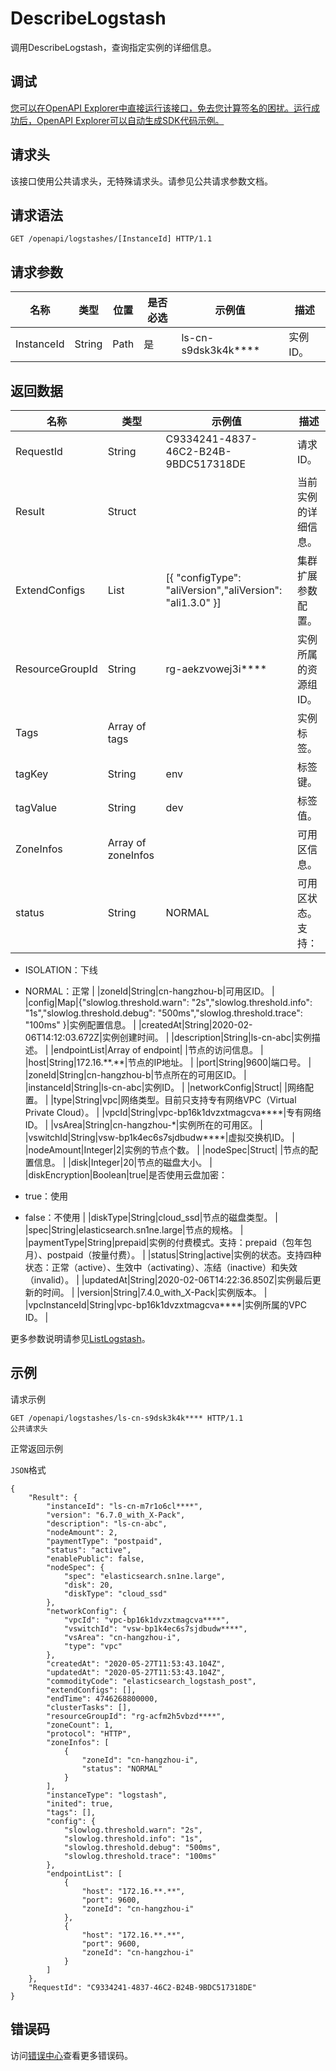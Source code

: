 # DescribeLogstash

调用DescribeLogstash，查询指定实例的详细信息。

## 调试

[您可以在OpenAPI Explorer中直接运行该接口，免去您计算签名的困扰。运行成功后，OpenAPI Explorer可以自动生成SDK代码示例。](https://api.aliyun.com/#product=elasticsearch&api=DescribeLogstash&type=ROA&version=2017-06-13)

## 请求头

该接口使用公共请求头，无特殊请求头。请参见公共请求参数文档。

## 请求语法

```
GET /openapi/logstashes/[InstanceId] HTTP/1.1
```

## 请求参数

|名称|类型|位置|是否必选|示例值|描述|
|--|--|--|----|---|--|
|InstanceId|String|Path|是|ls-cn-s9dsk3k4k\*\*\*\*|实例ID。 |

## 返回数据

|名称|类型|示例值|描述|
|--|--|---|--|
|RequestId|String|C9334241-4837-46C2-B24B-9BDC517318DE|请求ID。 |
|Result|Struct| |当前实例的详细信息。 |
|ExtendConfigs|List|\[\{ "configType": "aliVersion","aliVersion": "ali1.3.0" \}\]|集群扩展参数配置。 |
|ResourceGroupId|String|rg-aekzvowej3i\*\*\*\*|实例所属的资源组ID。 |
|Tags|Array of tags| |实例标签。 |
|tagKey|String|env|标签键。 |
|tagValue|String|dev|标签值。 |
|ZoneInfos|Array of zoneInfos| |可用区信息。 |
|status|String|NORMAL|可用区状态。支持：

 -   ISOLATION：下线
-   NORMAL：正常 |
|zoneId|String|cn-hangzhou-b|可用区ID。 |
|config|Map|\{"slowlog.threshold.warn": "2s","slowlog.threshold.info": "1s","slowlog.threshold.debug": "500ms","slowlog.threshold.trace": "100ms" \}|实例配置信息。 |
|createdAt|String|2020-02-06T14:12:03.672Z|实例创建时间。 |
|description|String|ls-cn-abc|实例描述。 |
|endpointList|Array of endpoint| |节点的访问信息。 |
|host|String|172.16.\*\*.\*\*|节点的IP地址。 |
|port|String|9600|端口号。 |
|zoneId|String|cn-hangzhou-b|节点所在的可用区ID。 |
|instanceId|String|ls-cn-abc|实例ID。 |
|networkConfig|Struct| |网络配置。 |
|type|String|vpc|网络类型。目前只支持专有网络VPC（Virtual Private Cloud）。 |
|vpcId|String|vpc-bp16k1dvzxtmagcva\*\*\*\*|专有网络ID。 |
|vsArea|String|cn-hangzhou-\*|实例所在的可用区。 |
|vswitchId|String|vsw-bp1k4ec6s7sjdbudw\*\*\*\*|虚拟交换机ID。 |
|nodeAmount|Integer|2|实例的节点个数。 |
|nodeSpec|Struct| |节点的配置信息。 |
|disk|Integer|20|节点的磁盘大小。 |
|diskEncryption|Boolean|true|是否使用云盘加密：

 -   true：使用
-   false：不使用 |
|diskType|String|cloud\_ssd|节点的磁盘类型。 |
|spec|String|elasticsearch.sn1ne.large|节点的规格。 |
|paymentType|String|prepaid|实例的付费模式。支持：prepaid（包年包月）、postpaid（按量付费）。 |
|status|String|active|实例的状态。支持四种状态：正常（active）、生效中（activating）、冻结（inactive）和失效（invalid）。 |
|updatedAt|String|2020-02-06T14:22:36.850Z|实例最后更新的时间。 |
|version|String|7.4.0\_with\_X-Pack|实例版本。 |
|vpcInstanceId|String|vpc-bp16k1dvzxtmagcva\*\*\*\*|实例所属的VPC ID。 |

更多参数说明请参见[ListLogstash](~~160534~~)。

## 示例

请求示例

```
GET /openapi/logstashes/ls-cn-s9dsk3k4k**** HTTP/1.1
公共请求头
```

正常返回示例

`JSON`格式

```
{
	"Result": {
		"instanceId": "ls-cn-m7r1o6cl****",
		"version": "6.7.0_with_X-Pack",
		"description": "ls-cn-abc",
		"nodeAmount": 2,
		"paymentType": "postpaid",
		"status": "active",
		"enablePublic": false,
		"nodeSpec": {
			"spec": "elasticsearch.sn1ne.large",
			"disk": 20,
			"diskType": "cloud_ssd"
		},
		"networkConfig": {
			"vpcId": "vpc-bp16k1dvzxtmagcva****",
			"vswitchId": "vsw-bp1k4ec6s7sjdbudw****",
			"vsArea": "cn-hangzhou-i",
			"type": "vpc"
		},
		"createdAt": "2020-05-27T11:53:43.104Z",
		"updatedAt": "2020-05-27T11:53:43.104Z",
		"commodityCode": "elasticsearch_logstash_post",
		"extendConfigs": [],
		"endTime": 4746268800000,
		"clusterTasks": [],
		"resourceGroupId": "rg-acfm2h5vbzd****",
		"zoneCount": 1,
		"protocol": "HTTP",
		"zoneInfos": [
			{
				"zoneId": "cn-hangzhou-i",
				"status": "NORMAL"
			}
		],
		"instanceType": "logstash",
		"inited": true,
		"tags": [],
		"config": {
			"slowlog.threshold.warn": "2s",
			"slowlog.threshold.info": "1s",
			"slowlog.threshold.debug": "500ms",
			"slowlog.threshold.trace": "100ms"
		},
		"endpointList": [
			{
				"host": "172.16.**.**",
				"port": 9600,
				"zoneId": "cn-hangzhou-i"
			},
			{
				"host": "172.16.**.**",
				"port": 9600,
				"zoneId": "cn-hangzhou-i"
			}
		]
	},
	"RequestId": "C9334241-4837-46C2-B24B-9BDC517318DE"
}
```

## 错误码

访问[错误中心](https://error-center.aliyun.com/status/product/elasticsearch)查看更多错误码。

